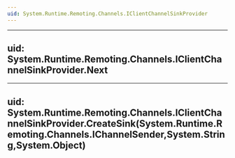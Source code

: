 ```yaml
---
uid: System.Runtime.Remoting.Channels.IClientChannelSinkProvider
---
```


---
uid: System.Runtime.Remoting.Channels.IClientChannelSinkProvider.Next
---

---
uid: System.Runtime.Remoting.Channels.IClientChannelSinkProvider.CreateSink(System.Runtime.Remoting.Channels.IChannelSender,System.String,System.Object)
---
